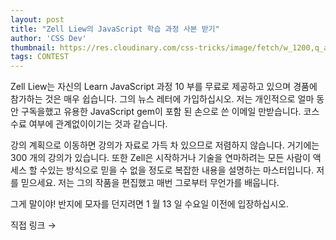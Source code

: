 ```yaml
---
layout: post
title: "Zell Liew의 JavaScript 학습 과정 사본 받기"
author: 'CSS Dev'
thumbnail: https://res.cloudinary.com/css-tricks/image/fetch/w_1200,q_auto,f_auto/https://css-tricks.com/wp-content/uploads/2021/01/zell-liew-learn-javascript.jpg
tags: CONTEST
---
```



Zell Liew는 자신의 Learn JavaScript 과정 10 부를 무료로 제공하고 있으며 경품에 참가하는 것은 매우 쉽습니다. 그의 뉴스 레터에 가입하십시오.
 저는 개인적으로 얼마 동안 구독을했고 유용한 JavaScript gem이 포함 된 손으로 쓴 이메일 만받습니다.
 코스 수료 여부에 관계없이이기는 것과 같습니다.

강의 계획으로 이동하면 강의가 자료로 가득 차 있으므로 저렴하지 않습니다.
 거기에는 300 개의 강의가 있습니다.
 또한 Zell은 시작하거나 기술을 연마하려는 모든 사람이 액세스 할 수있는 방식으로 믿을 수 없을 정도로 복잡한 내용을 설명하는 마스터입니다.
 저를 믿으세요. 저는 그의 작품을 편집했고 매번 그로부터 무언가를 배웁니다.

그게 말이야!
 반지에 모자를 던지려면 1 월 13 일 수요일 이전에 입장하십시오.

직접 링크 →